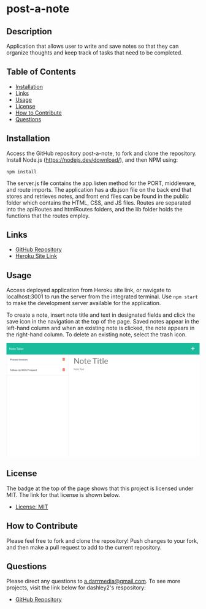 # post-a-note 

## Description
Application that allows user to write and save notes so that they can organize thoughts and keep track of tasks that need to be completed.

## Table of Contents
- [Installation](#installation)
- [Links](#links)
- [Usage](#usage)
- [License](#license)
- [How to Contribute](#how-to-contribute)
- [Questions](#questions)

## Installation
Access the GitHub repository post-a-note, to fork and clone the repository. Install Node.js (https://nodejs.dev/download/), and then NPM using:
````````````
npm install
````````````
The server.js file contains the app.listen method for the PORT, middleware, and route imports. The application has a db.json file on the back end that stores and retrieves notes, and front end files can be found in the public folder which contains the HTML, CSS, and JS files. Routes are separated into the apiRoutes and htmlRoutes folders, and the lib folder holds the functions that the routes employ.
## Links
- [GitHub Repository](https://github.com/dashley2/post-a-note.git)
- [Heroku Site Link](https://just-post-a-note.herokuapp.com/)

## Usage
Access deployed application from Heroku site link, or navigate to localhost:3001 to run the server from the integrated terminal. Use `npm start` to make the development server available for the application.

To create a note, insert note title and text in designated fields and click the save icon in the navigation at the top of the page. Saved notes appear in the left-hand column and when an existing note is clicked, the note appears in the right-hand column. To delete an existing note, select the trash icon.

![Deployed Application Screenshot](./image/post-a-note.png)
## License
The badge at the top of the page shows that this project is licensed under MIT. The link for that license is shown below.
- [License: MIT](https://opensource.org/licenses/MIT)
## How to Contribute
Please feel free to fork and clone the repository! Push changes to your fork, and then make a pull request to add to the current repository.

## Questions
Please direct any questions to a.darrmedia@gmail.com. To see more projects, visit the link below for dashley2's respository:
- [GitHub Repository](https://github.com/dashley2)
